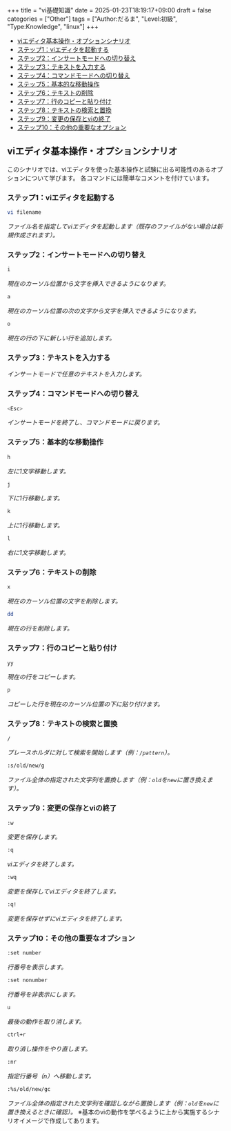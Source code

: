 +++
title = "vi基礎知識"
date = 2025-01-23T18:19:17+09:00
draft = false
categories = ["Other"]
tags = ["Author:だるま", "Level:初級", "Type:Knowledge", "linux"]
+++

- [viエディタ基本操作・オプションシナリオ](##viエディタ基本操作・オプションシナリオ)
- [ステップ1：viエディタを起動する](#ステップ1：viエディタを起動する)
- [ステップ2：インサートモードへの切り替え](#ステップ2：インサートモードへの切り替え)
- [ステップ3：テキストを入力する](#ステップ3：テキストを入力する)
- [ステップ4：コマンドモードへの切り替え](#ステップ4：コマンドモードへの切り替え)
- [ステップ5：基本的な移動操作](#ステップ5：基本的な移動操作)
- [ステップ6：テキストの削除](#ステップ6：テキストの削除)
- [ステップ7：行のコピーと貼り付け](#ステップ7：行のコピーと貼り付け)
- [ステップ8：テキストの検索と置換](#ステップ8：テキストの検索と置換)
- [ステップ9：変更の保存とviの終了](#ステップ9：変更の保存とviの終了)
- [ステップ10：その他の重要なオプション](#ステップ10：その他の重要なオプション)

## viエディタ基本操作・オプションシナリオ

このシナリオでは、viエディタを使った基本操作と試験に出る可能性のあるオプションについて学びます。
各コマンドには簡単なコメントを付けています。

### ステップ1：viエディタを起動する

```bash
vi filename
```

*ファイル名を指定してviエディタを起動します（既存のファイルがない場合は新規作成されます）。*

### ステップ2：インサートモードへの切り替え

```bash
i
```

*現在のカーソル位置から文字を挿入できるようになります。*

```bash
a
```

*現在のカーソル位置の次の文字から文字を挿入できるようになります。*

```bash
o
```

*現在の行の下に新しい行を追加します。*

### ステップ3：テキストを入力する

*インサートモードで任意のテキストを入力します。*

### ステップ4：コマンドモードへの切り替え

```bash
<Esc>
```

*インサートモードを終了し、コマンドモードに戻ります。*

### ステップ5：基本的な移動操作

```bash
h
```

*左に1文字移動します。*

```bash
j
```

*下に1行移動します。*

```bash
k
```

*上に1行移動します。*

```bash
l
```

*右に1文字移動します。*

### ステップ6：テキストの削除

```bash
x
```

*現在のカーソル位置の文字を削除します。*

```bash
dd
```

*現在の行を削除します。*

### ステップ7：行のコピーと貼り付け

```bash
yy
```

*現在の行をコピーします。*

```bash
p
```

*コピーした行を現在のカーソル位置の下に貼り付けます。*

### ステップ8：テキストの検索と置換

```bash
/
```

*プレースホルダに対して検索を開始します（例：`/pattern`）。*

```bash
:s/old/new/g
```

*ファイル全体の指定された文字列を置換します（例：`old`を`new`に置き換えます）。*

### ステップ9：変更の保存とviの終了

```bash
:w
```

*変更を保存します。*

```bash
:q
```

*viエディタを終了します。*

```bash
:wq
```

*変更を保存してviエディタを終了します。*

```bash
:q!
```

*変更を保存せずにviエディタを終了します。*

### ステップ10：その他の重要なオプション

```bash
:set number
```

*行番号を表示します。*

```bash
:set nonumber
```

*行番号を非表示にします。*

```bash
u
```

*最後の動作を取り消します。*

```bash
ctrl+r
```

*取り消し操作をやり直します。*

```bash
:nr
```

*指定行番号（n）へ移動します。*

```bash
:%s/old/new/gc
```

*ファイル全体の指定された文字列を確認しながら置換します（例：`old`を`new`に置き換えるときに確認）。*
※基本のviの動作を学べるように上から実施するシナリオイメージで作成してあります。
